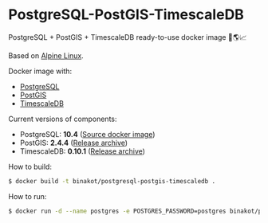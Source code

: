 # PostgreSQL-PostGIS-TimescaleDB

PostgreSQL + PostGIS + TimescaleDB ready-to-use docker image 🐘🌎📈

Based on [Alpine Linux](https://alpinelinux.org).

Docker image with:
* [PostgreSQL](https://www.postgresql.org/) 
* [PostGIS](http://postgis.net/)
* [TimescaleDB](https://www.timescale.com/)

Current versions of components:
* PostgreSQL: **10.4** ([Source docker image](https://store.docker.com/images/postgres))
* PostGIS: **2.4.4** ([Release archive](https://github.com/postgis/postgis/releases/tag/2.4.4))
* TimescaleDB: **0.10.1** ([Release archive](https://github.com/timescale/timescaledb/releases/tag/0.10.1))

How to build:

```bash
$ docker build -t binakot/postgresql-postgis-timescaledb .
```

How to run:

```bash
$ docker run -d --name postgres -e POSTGRES_PASSWORD=postgres binakot/postgresql-postgis-timescaledb
```
